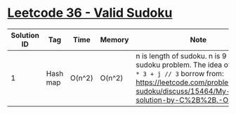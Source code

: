 # [Leetcode 36 - Valid Sudoku](https://leetcode.com/problems/valid-sudoku/)

| Solution ID | Tag | Time | Memory | Note |
| ----------- | --- | ---- | ------ | ---- |
| 1 | Hash map | O(n^2) | O(n^2) | n is length of sudoku. n is 9 in this sudoku problem. The idea of `i // 3 * 3 + j // 3` borrow from: <https://leetcode.com/problems/valid-sudoku/discuss/15464/My-short-solution-by-C%2B%2B.-O(n2)>. |
